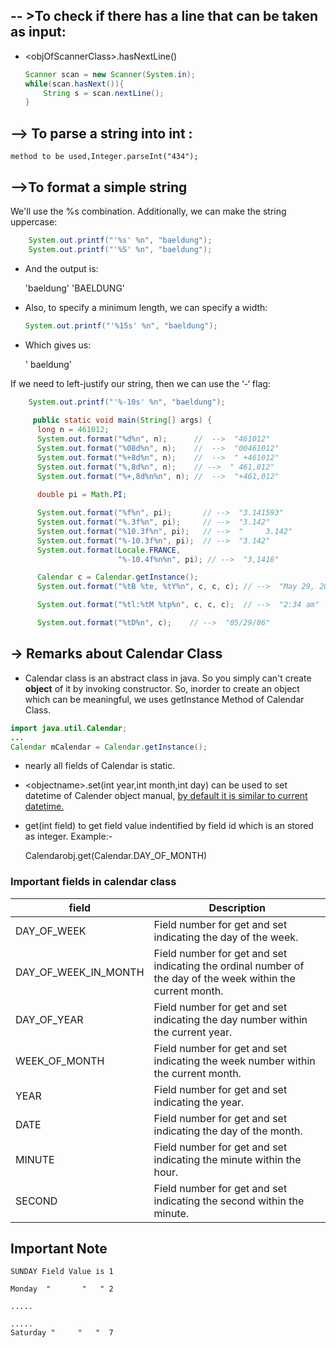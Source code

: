 ## -- >To check if there has a line that can be taken as input:
- \<objOfScannerClass>.hasNextLine()
	```java
	Scanner scan = new Scanner(System.in);
	while(scan.hasNext()){
		String s = scan.nextLine();
	}
	```
	
## --> To parse a string into int :
	method to be used,Integer.parseInt("434");

## -->To format a simple string
 We'll use the %s combination. Additionally, we can make the string uppercase:

``` java
	System.out.printf("'%s' %n", "baeldung");
	System.out.printf("'%S' %n", "baeldung");
```
- And the output is:

	'baeldung' 
	'BAELDUNG'

- Also, to specify a minimum length, we can specify a width:
	``` java
	System.out.printf("'%15s' %n", "baeldung");
	```
- Which gives us:

	'      baeldung'

If we need to left-justify our string, then we can use the ‘-‘ flag:

``` java
	System.out.printf("'%-10s' %n", "baeldung");
	
	 public static void main(String[] args) {
      long n = 461012;
      System.out.format("%d%n", n);      //  -->  "461012"
      System.out.format("%08d%n", n);    //  -->  "00461012"
      System.out.format("%+8d%n", n);    //  -->  " +461012"
      System.out.format("%,8d%n", n);    // -->  " 461,012"
      System.out.format("%+,8d%n%n", n); //  -->  "+461,012"
      
      double pi = Math.PI;

      System.out.format("%f%n", pi);       // -->  "3.141593"
      System.out.format("%.3f%n", pi);     // -->  "3.142"
      System.out.format("%10.3f%n", pi);   // -->  "     3.142"
      System.out.format("%-10.3f%n", pi);  // -->  "3.142"
      System.out.format(Locale.FRANCE,
                        "%-10.4f%n%n", pi); // -->  "3,1416"

      Calendar c = Calendar.getInstance();
      System.out.format("%tB %te, %tY%n", c, c, c); // -->  "May 29, 2006"

      System.out.format("%tl:%tM %tp%n", c, c, c);  // -->  "2:34 am"

      System.out.format("%tD%n", c);    // -->  "05/29/06"
```

## -> Remarks about Calendar Class ##
- Calendar class is an abstract class in java. So you simply can't create **object** of it by invoking constructor. So, inorder to create an object which can be meaningful, we uses getInstance Method of Calendar Class.

```java
import java.util.Calendar;
...
Calendar mCalendar = Calendar.getInstance();
```

- nearly all fields of Calendar is static.
- \<objectname>.set(int year,int month,int day) can be used to set datetime of Calender object manual, <ins>by default it is similar to current datetime.</ins>

- get(int field) to get field value indentified by field id which is an stored as integer.
Example:-

	Calendarobj.get(Calendar.DAY\_OF_MONTH)

### Important fields in calendar class

|field 	  |Description
|--------|--------|
|DAY\_OF_WEEK| Field number for get and set indicating the day of the week.|
|DAY\_OF\_WEEK\_IN_MONTH|Field number for get and set indicating the ordinal number of the day of the week within the current month.|
|DAY\_OF_YEAR|Field number for get and set indicating the day number within the current year.|
|WEEK\_OF_MONTH|Field number for get and set indicating the week number within the current month.|
|YEAR| Field number for get and set indicating the year.|
|DATE| Field number for get and set indicating the day of the month.|
|MINUTE| Field number for get and set indicating the minute within the hour.|
|SECOND | Field number for get and set indicating the second within the minute.|

**Important Note**
--
```
SUNDAY Field Value is 1

Monday  "       "   " 2

.....

.....
Saturday "     "   "  7
```
